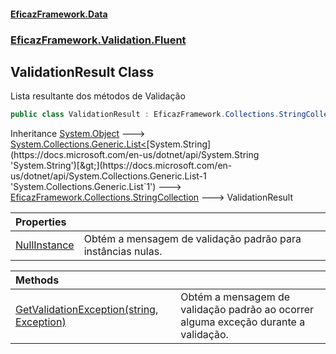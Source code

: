 #### [EficazFramework.Data](EficazFrameworkData.md 'EficazFramework Data')
### [EficazFramework.Validation.Fluent](EficazFrameworkData.md#EficazFramework.Validation.Fluent 'EficazFramework.Validation.Fluent')

## ValidationResult Class

Lista resultante dos métodos de Validação

```csharp
public class ValidationResult : EficazFramework.Collections.StringCollection
```

Inheritance [System.Object](https://docs.microsoft.com/en-us/dotnet/api/System.Object 'System.Object') &#129106; [System.Collections.Generic.List&lt;](https://docs.microsoft.com/en-us/dotnet/api/System.Collections.Generic.List-1 'System.Collections.Generic.List`1')[System.String](https://docs.microsoft.com/en-us/dotnet/api/System.String 'System.String')[&gt;](https://docs.microsoft.com/en-us/dotnet/api/System.Collections.Generic.List-1 'System.Collections.Generic.List`1') &#129106; [EficazFramework.Collections.StringCollection](https://docs.microsoft.com/en-us/dotnet/api/EficazFramework.Collections.StringCollection 'EficazFramework.Collections.StringCollection') &#129106; ValidationResult

| Properties | |
| :--- | :--- |
| [NullInstance](EficazFramework.Validation.Fluent/ValidationResult/NullInstance.md 'EficazFramework.Validation.Fluent.ValidationResult.NullInstance') | Obtém a mensagem de validação padrão para instâncias nulas. |

| Methods | |
| :--- | :--- |
| [GetValidationException(string, Exception)](EficazFramework.Validation.Fluent/ValidationResult/GetValidationException(string,Exception).md 'EficazFramework.Validation.Fluent.ValidationResult.GetValidationException(string, System.Exception)') | Obtém a mensagem de validação padrão ao ocorrer alguma exceção durante a validação. |
